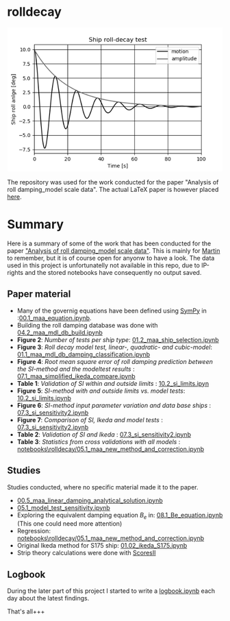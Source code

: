 # rolldecay
![](roll-decay-logo.png)

The repository was used for the work conducted for the paper "Analysis of roll damping_model scale data".
The actual LaTeX paper is however placed [here](https://github.com/martinlarsalbert/A-semi-empirical-method-for-predicting-roll-damping-based-on-machine-learning).

# Summary
Here is a summary of some of the work that has been conducted for the paper [ "Analysis of roll damping_model scale data"](notebooks\rolldecay/https://github.com/martinlarsalbert/A-semi-empirical-method-for-predicting-roll-damping-based-on-machine-learning). This is mainly for [Martin](notebooks\rolldecay/https://martinlarsalbert.github.io/blog/about/) to remember, but it is of course open for anyonw to have a look. The data used in this project is unfortunatelly not available in this repo, due to IP-rights and the stored notebooks have consequently no output saved.


## Paper material
* Many of the governig equations have been defined using [SymPy](notebooks\rolldecay/https://www.sympy.org/) in :[00.1_maa_equation.ipynb](notebooks\rolldecay/rolldecay/02_roll_damping_DB/00.1_maa_equation.ipynb).
* Building the roll damping database was done with [04.2_maa_mdl_db_build.ipynb](notebooks\rolldecay/rolldecay/02_roll_damping_DB/04.2_maa_mdl_db_build.ipynb)
* **Figure 2**: *Number of tests per ship type*: [01.2_maa_ship_selection.ipynb](notebooks\rolldecay/05_new_method/01.2_maa_ship_selection.ipynb)
* **Figure 3**: *Roll decay model test, linear-, quadratic- and cubic-model*: [01.1_maa_mdl_db_damping_classification.ipynb](notebooks\rolldecay/03_roll_damping_classification/01.1_maa_mdl_db_damping_classification.ipynb)
* **Figure 4**: *Root mean square error of roll damping prediction between the SI-method and the modeltest results* : [07.1_maa_simplified_ikeda_compare.ipynb](notebooks\rolldecay/04_simplified_ikeda/07.1_maa_simplified_ikeda_compare.ipynb)
* **Table 1**: *Validation of SI within and outside limits* : [10.2_si_limits.ipyn](notebooks\rolldecay/04_simplified_ikeda/10.2_si_limits.ipynb)
* **Figure 5**: *SI-method with and outside limits vs. model tests*: [10.2_si_limits.ipynb](notebooks\rolldecay/04_simplified_ikeda/10.2_si_limits.ipynb)
* **Figure 6**: *SI-method input parameter variation and data base ships* : [07.3_si_sensitivity2.ipynb](notebooks\rolldecay/04_simplified_ikeda/07.3_si_sensitivity2.ipynb)
* **Figure 7**: *Comparison of SI, Ikeda and model tests* : [07.3_si_sensitivity2.ipynb](notebooks\rolldecay/04_simplified_ikeda/07.3_si_sensitivity2.ipynb)
* **Table 2**: *Validation of SI and Ikeda* : [07.3_si_sensitivity2.ipynb](notebooks\rolldecay/04_simplified_ikeda/07.3_si_sensitivity2.ipynb)
* **Table 3**: *Statistics from cross validations with all models* : [notebooks\rolldecay/05.1_maa_new_method_and_correction.ipynb](notebooks\rolldecay/05.1_maa_new_method_and_correction.ipynb)

## Studies
Studies conducted, where no specific material made it to the paper.
* [00.5_maa_linear_damping_analytical_solution.ipynb](notebooks\rolldecay/02_roll_damping_DB/00.5_maa_linear_damping_analytical_solution.ipynb)
* [05.1_model_test_sensitivity.ipynb](notebooks\rolldecay/02_roll_damping_DB/05.1_model_test_sensitivity.ipynb)
* Exploring the equivalent damping equation $B_e$ in: [08.1_Be_equation.ipynb](notebooks\rolldecay/04_simplified_ikeda/08.1_Be_equation.ipynb) (This one could need more attention)
* Regression: [notebooks\rolldecay/05.1_maa_new_method_and_correction.ipynb](05_new_method/notebooks\rolldecay/05.1_maa_new_method_and_correction.ipynb)
* Original Ikeda method for S175 ship: [01.02_ikeda_S175.ipynb](notebooks\rolldecay/rolldecay/06_ikeda/01.02_ikeda_S175.ipynb)
* Strip theory calculations were done with [ScoresII](notebooks\rolldecay/https://github.com/martinlarsalbert/pyscores2)



## Logbook
During the later part of this project I started to write a [logbook.ipynb](notebooks\rolldecay/notebooks/rolldecay/logbook.ipynb) each day about the latest findings.

That's all+++


```python

```
